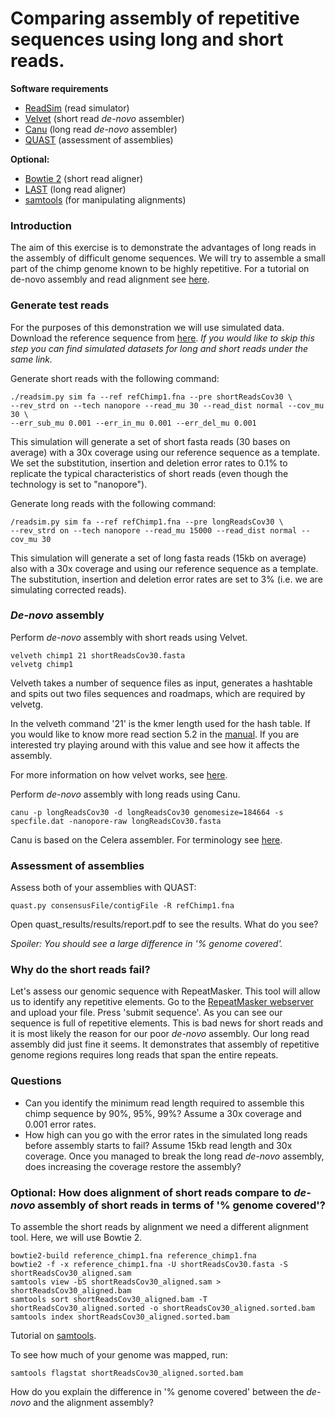 # Comparing assembly of repetitive sequences using long and short reads.

**Software requirements**
- [ReadSim](http://sourceforge.net/p/readsim/wiki/manual/) (read simulator)
- [Velvet](https://www.ebi.ac.uk/~zerbino/velvet/) (short read *de-novo* assembler)
- [Canu](https://github.com/marbl/canu/releases) (long read *de-novo* assembler)
- [QUAST](http://bioinf.spbau.ru/quast) (assessment of assemblies)

**Optional:**
- [Bowtie 2](http://bowtie-bio.sourceforge.net/bowtie2/index.shtml) (short read aligner)
- [LAST](http://last.cbrc.jp/) (long read aligner)
- [samtools](http://www.htslib.org/download/) (for manipulating alignments)


### Introduction
The aim of this exercise is to demonstrate the advantages of long reads in the assembly of difficult genome sequences. We will try to assemble a small part of the chimp genome known to be highly repetitive. For a tutorial on de-novo assembly and read alignment see [here](https://github.com/demharters/assemblyTutorial).

### Generate test reads
For the purposes of this demonstration we will use simulated data. Download the reference sequence from [here](https://figshare.com/s/be47dc169f8759545b5a).
*If you would like to skip this step you can find simulated datasets for long and short reads under the same link.*

Generate short reads with the following command:

```
./readsim.py sim fa --ref refChimp1.fna --pre shortReadsCov30 \
--rev_strd on --tech nanopore --read_mu 30 --read_dist normal --cov_mu 30 \
--err_sub_mu 0.001 --err_in_mu 0.001 --err_del_mu 0.001
```

This simulation will generate a set of short fasta reads (30 bases on average) with a 30x coverage using our reference sequence as a template. We set the substitution, insertion and deletion error rates to 0.1% to replicate the typical characteristics of short reads (even though the technology is set to "nanopore").

Generate long reads with the following command:

```
/readsim.py sim fa --ref refChimp1.fna --pre longReadsCov30 \ 
--rev_strd on --tech nanopore --read_mu 15000 --read_dist normal --cov_mu 30
```

This simulation will generate a set of long fasta reads (15kb on average) also with a 30x coverage and using our reference sequence as a template. The substitution, insertion and deletion error rates are set to 3% (i.e. we are simulating corrected reads).


### *De-novo* assembly

Perform *de-novo* assembly with short reads using Velvet.

``` 
velveth chimp1 21 shortReadsCov30.fasta
velvetg chimp1
```
Velveth takes a number of sequence files as input, generates a hashtable and spits out two files sequences and roadmaps, which are required by velvetg.

In the velveth command '21' is the kmer length used for the hash table. If you would like to know more read section 5.2 in the [manual](http://www.ebi.ac.uk/~zerbino/velvet/Manual.pdf). If you are interested try playing around with this value and see how it affects the assembly.

For more information on how velvet works, see [here](http://microbialinformaticsj.biomedcentral.com/articles/10.1186/2042-5783-3-2).

Perform *de-novo* assembly with long reads using Canu.

```
canu -p longReadsCov30 -d longReadsCov30 genomesize=184664 -s specfile.dat -nanopore-raw longReadsCov30.fasta
```
Canu is based on the Celera assembler. For terminology see [here](http://wgs-assembler.sourceforge.net/wiki/index.php/Celera_Assembler_Terminology).

### Assessment of assemblies
Assess both of your assemblies with QUAST:

```
quast.py consensusFile/contigFile -R refChimp1.fna
```

Open quast_results/results/report.pdf to see the results. What do you see?

*Spoiler: You should see a large difference in '% genome covered'.*

### Why do the short reads fail?
Let's assess our genomic sequence with RepeatMasker. This tool will allow us to identify any repetitive elements.
Go to the [RepeatMasker webserver](http://www.repeatmasker.org/cgi-bin/WEBRepeatMasker) and upload your file. Press 'submit sequence'.
As you can see our sequence is full of repetitive elements. This is bad news for short reads and it is most likely the reason for our poor *de-novo* assembly. Our long read assembly did just fine it seems. It demonstrates that assembly of repetitive genome regions requires long reads that span the entire repeats.

### Questions
- Can you identify the minimum read length required to assemble this chimp sequence by 90%, 95%, 99%? Assume a 30x coverage and 0.001 error rates.
- How high can you go with the error rates in the simulated long reads before assembly starts to fail? Assume 15kb read length and 30x coverage. Once you managed to break the long read *de-novo* assembly, does increasing the coverage restore the assembly?

### Optional: How does alignment of short reads compare to *de-novo* assembly of short reads in terms of '% genome covered'?

To assemble the short reads by alignment we need a different alignment tool. Here, we will use Bowtie 2.

```
bowtie2-build reference_chimp1.fna reference_chimp1.fna
bowtie2 -f -x reference_chimp1.fna -U shortReadsCov30.fasta -S shortReadsCov30_aligned.sam
samtools view -bS shortReadsCov30_aligned.sam > shortReadsCov30_aligned.bam
samtools sort shortReadsCov30_aligned.bam -T shortReadsCov30_aligned.sorted -o shortReadsCov30_aligned.sorted.bam
samtools index shortReadsCov30_aligned.sorted.bam
```

Tutorial on [samtools](http://biobits.org/samtools_primer.html).

To see how much of your genome was mapped, run:

```
samtools flagstat shortReadsCov30_aligned.sorted.bam
```

How do you explain the difference in '% genome covered' between the *de-novo* and the alignment assembly?

